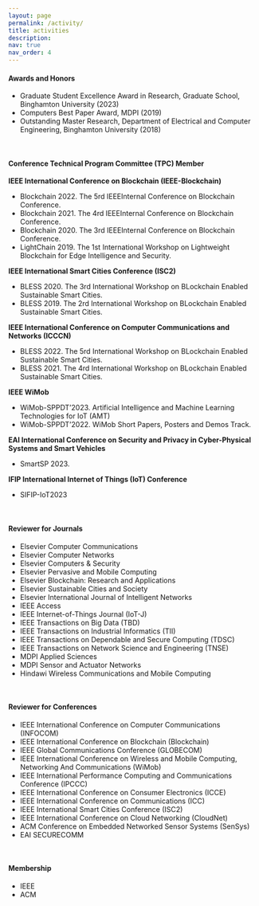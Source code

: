 ```yaml
---
layout: page
permalink: /activity/
title: activities
description: 
nav: true
nav_order: 4
---
```

<h4>Awards and Honors</h4>
<ul>
<li>Graduate Student Excellence Award in Research, Graduate School, Binghamton University (2023)</li>
<li>Computers Best Paper Award, MDPI (2019)</li>
<li>Outstanding Master Research, Department of Electrical and Computer Engineering, Binghamton University (2018)</li>
</ul>
<br>

<h4>Conference Technical Program Committee (TPC) Member</h4>

<b>IEEE International Conference on Blockchain (IEEE-Blockchain)</b>
<ul>
<li>Blockchain 2022. The 5rd IEEEInternal Conference on Blockchain Conference.</li>
<li>Blockchain 2021. The 4rd IEEEInternal Conference on Blockchain Conference.</li>
<li>Blockchain 2020. The 3rd IEEEInternal Conference on Blockchain Conference.</li>
<li>LightChain 2019. The 1st International Workshop on Lightweight Blockchain for Edge Intelligence and Security.</li>
</ul>

<b>IEEE International Smart Cities Conference (ISC2)</b>
<ul>
<li>BLESS 2020. The 3rd International Workshop on BLockchain Enabled Sustainable Smart Cities.</li>
<li>BLESS 2019. The 2rd International Workshop on BLockchain Enabled Sustainable Smart Cities.</li>
</ul>

<b>IEEE International Conference on Computer Communications and Networks (ICCCN)</b>
<ul>
<li>BLESS 2022. The 5rd International Workshop on BLockchain Enabled Sustainable Smart Cities.</li>
<li>BLESS 2021. The 4rd International Workshop on BLockchain Enabled Sustainable Smart Cities.</li>
</ul>

<b>IEEE WiMob</b>
<ul>
<li>WiMob-SPPDT’2023. Artificial Intelligence and Machine Learning Technologies for IoT (AMT)</li>
<li>WiMob-SPPDT’2022. WiMob Short Papers, Posters and Demos Track.</li>
</ul>

<b>EAI International Conference on Security and Privacy in Cyber-Physical Systems and Smart Vehicles</b>
<ul>
<li>SmartSP 2023.</li>
</ul>

<b>IFIP International Internet of Things (IoT) Conference</b>
<ul>
<li>SIFIP-IoT2023</li>
</ul>
<br>


<h4>Reviewer for Journals</h4>
<ul>
<li>Elsevier Computer Communications</li>
<li>Elsevier Computer Networks</li>
<li>Elsevier Computers & Security</li>
<li>Elsevier Pervasive and Mobile Computing</li>
<li>Elsevier Blockchain: Research and Applications</li>
<li>Elsevier Sustainable Cities and Society </li>
<li>Elsevier International Journal of Intelligent Networks</li>
<li>IEEE Access</li>
<li>IEEE Internet-of-Things Journal (IoT-J)</li>
<li>IEEE Transactions on Big Data (TBD)</li>
<li>IEEE Transactions on Industrial Informatics (TII)</li>
<li>IEEE Transactions on Dependable and Secure Computing (TDSC)</li>
<li>IEEE Transactions on Network Science and Engineering (TNSE)</li>
<li>MDPI Applied Sciences</li>
<li>MDPI Sensor and Actuator Networks</li>
<li>Hindawi Wireless Communications and Mobile Computing</li>
</ul>
<br>

<h4>Reviewer for Conferences</h4>
<ul>
<li>IEEE International Conference on Computer Communications (INFOCOM)</li>
<li>IEEE International Conference on Blockchain (Blockchain)</li>
<li>IEEE Global Communications Conference (GLOBECOM)</li>
<li>IEEE International Conference on Wireless and Mobile Computing, Networking And Communications (WiMob)</li>
<li>IEEE International Performance Computing and Communications Conference (IPCCC)</li>
<li>IEEE International Conference on Consumer Electronics (ICCE)</li>
<li>IEEE International Conference on Communications (ICC)</li>
<li>IEEE International Smart Cities Conference (ISC2)</li>
<li>IEEE International Conference on Cloud Networking (CloudNet)</li>
<li>ACM Conference on Embedded Networked Sensor Systems (SenSys)</li>
<li>EAI SECURECOMM</li>
</ul>
<br>

<h4>Membership</h4>
<ul>
<li>IEEE</li>
<li>ACM</li>
</ul>